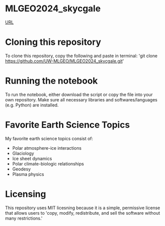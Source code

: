# MLGEO2024_skycgale

[URL](https://github.com/UW-MLGEO/MLGEO2024_skycgale.git)

# Cloning this repository
To clone this repository, copy the following and paste in terminal:
'git clone https://github.com/UW-MLGEO/MLGEO2024_skycgale.git'


# Running the notebook
To run the notebook, either download the script or copy the file into your own repository. Make sure all necessary libraries and softwares/languages (e.g. Python) are installed.

# Favorite Earth Science Topics
My favorite earth science topics consist of:
* Polar atmosphere-ice interactions
* Glaciology
* Ice sheet dynamics
* Polar climate-biologic relationships
* Geodesy
* Plasma physics

# Licensing
This repository uses MIT licesning because it is a simple, permissive license that allows users to 'copy, modify, redistribute, and sell the software without many restrictions.'


